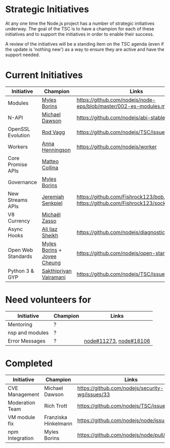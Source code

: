# Strategic Initiatives

At any one time the Node.js project has a number of strategic initiatives
underway.  The goal of the TSC is to have a champion for each of these
initiatives and to support the initiatives in order to enable their
success.

A review of the initiatives will be a standing item on the TSC agenda (even
if the update is 'nothing new') as a way to ensure they are active
and have the support needed.

# Current Initiatives

| Initiative        | Champion                                                  | Links                                                            |
|-------------------|-----------------------------------------------------------|------------------------------------------------------------------|
| Modules           | [Myles Borins][MylesBorins]                               | https://github.com/nodejs/node-eps/blob/master/002-es-modules.md |
| N-API             | [Michael Dawson][mhdawson]                                | https://github.com/nodejs/abi-stable-node                        |
| OpenSSL Evolution | [Rod Vagg][rvagg]                                         | https://github.com/nodejs/TSC/issues/364                         |
| Workers           | [Anna Henningson][addaleax]                               | https://github.com/nodejs/worker                                 |
| Core Promise APIs | [Matteo Collina][mcollina]                                |                                                                  |
| Governance        | [Myles Borins][MylesBorins]                               |                                                                  |
| New Streams APIs  | [Jeremiah Senkpiel][fishrock123] | https://github.com/Fishrock123/bob, https://github.com/Fishrock123/socket                        |
| V8 Currency       | [Michaël Zasso][targos]                                   |                                                                  |
| Async Hooks       | [Ali Ijaz Sheikh][ofrobots]                               | https://github.com/nodejs/diagnostics/issues/124                 |
| Open Web Standards| [Myles Borins][MylesBorins] + [Joyee Cheung][joyeecheung] | https://github.com/nodejs/open-standards                         |
| Python 3 & GYP    | [Sakthipriyan Vairamani][thefourtheye]                    | https://github.com/nodejs/TSC/issues/642                         |

# Need volunteers for

| Initiative        | Champion                        | Links                                                            |
|-------------------|---------------------------------|------------------------------------------------------------------|
| Mentoring         | ?                               |                                                                  |
| nsp and modules   | ?                               |                                                                  |
| Error Messages    | ?                               | [node#11273][], [node#18106][]                                   |

# Completed

| Initiative      | Champion             | Links                                           |
|-----------------|----------------------|-------------------------------------------------|
| CVE Management  | Michael Dawson       | https://github.com/nodejs/security-wg/issues/33 |
| Moderation Team | Rich Trott           | https://github.com/nodejs/TSC/issues/329        |
| VM module fix   | Franziska Hinkelmann | https://github.com/nodejs/node/issues/6283      |
| npm Integration | Myles Borins         | https://github.com/nodejs/node/pull/21594       |


[joyeecheung]: https://github.com/joyeecheung
[MylesBorins]: https://github.com/MylesBorins
[node#11273]: https://github.com/nodejs/node/issues/11273
[node#18106]: https://github.com/nodejs/node/issues/18106
[fishrock123]: https://github.com/fishrock123
[addaleax]: https://github.com/addaleax
[mhdawson]: https://github.com/mhdawson
[rvagg]: https://github.com/rvagg
[trott]: https://github.com/trott
[targos]: https://github.com/targos
[ofrobots]: https://github.com/ofrobots
[thefourtheye]: https://github.com/thefourtheye
[mcollina]: https://github.com/mcollina
